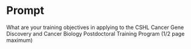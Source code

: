 # Prompt
What are your training objectives in applying to the CSHL Cancer Gene Discovery and Cancer Biology Postdoctoral Training Program 
(1/2 page maximum)